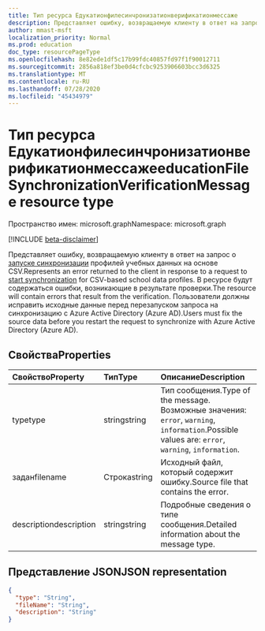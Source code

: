 ```yaml
---
title: Тип ресурса Едукатионфилесинчронизатионверификатионмессаже
description: Представляет ошибку, возвращаемую клиенту в ответ на запрос о запуске синхронизации профилей учебных данных на основе CSV. В ресурсе будут содержаться ошибки, возникающие в результате проверки. Пользователи должны исправить исходные данные перед перезапуском запроса на синхронизацию с Azure Active Directory (Azure AD).
author: mmast-msft
localization_priority: Normal
ms.prod: education
doc_type: resourcePageType
ms.openlocfilehash: 8e82ede1df5c17b99fdc40857fd97f1f90012711
ms.sourcegitcommit: 2856a818ef3be0d4cfcbc9253906603bcc3d6325
ms.translationtype: MT
ms.contentlocale: ru-RU
ms.lasthandoff: 07/28/2020
ms.locfileid: "45434979"
---
```

# <a name="educationfilesynchronizationverificationmessage-resource-type"></a><span data-ttu-id="3b2fd-105">Тип ресурса Едукатионфилесинчронизатионверификатионмессаже</span><span class="sxs-lookup"><span data-stu-id="3b2fd-105">educationFileSynchronizationVerificationMessage resource type</span></span>

<span data-ttu-id="3b2fd-106">Пространство имен: microsoft.graph</span><span class="sxs-lookup"><span data-stu-id="3b2fd-106">Namespace: microsoft.graph</span></span>

[!INCLUDE [beta-disclaimer](../../includes/beta-disclaimer.md)]

<span data-ttu-id="3b2fd-107">Представляет ошибку, возвращаемую клиенту в ответ на запрос о [запуске синхронизации](../api/educationsynchronizationprofile-start.md) профилей учебных данных на основе CSV.</span><span class="sxs-lookup"><span data-stu-id="3b2fd-107">Represents an error returned to the client in response to a request to [start synchronization](../api/educationsynchronizationprofile-start.md) for CSV-based school data profiles.</span></span> <span data-ttu-id="3b2fd-108">В ресурсе будут содержаться ошибки, возникающие в результате проверки.</span><span class="sxs-lookup"><span data-stu-id="3b2fd-108">The resource will contain errors that result from the verification.</span></span> <span data-ttu-id="3b2fd-109">Пользователи должны исправить исходные данные перед перезапуском запроса на синхронизацию с Azure Active Directory (Azure AD).</span><span class="sxs-lookup"><span data-stu-id="3b2fd-109">Users must fix the source data before you restart the request to synchronize with Azure Active Directory (Azure AD).</span></span>

## <a name="properties"></a><span data-ttu-id="3b2fd-110">Свойства</span><span class="sxs-lookup"><span data-stu-id="3b2fd-110">Properties</span></span>

| <span data-ttu-id="3b2fd-111">Свойство</span><span class="sxs-lookup"><span data-stu-id="3b2fd-111">Property</span></span>    | <span data-ttu-id="3b2fd-112">Тип</span><span class="sxs-lookup"><span data-stu-id="3b2fd-112">Type</span></span>   | <span data-ttu-id="3b2fd-113">Описание</span><span class="sxs-lookup"><span data-stu-id="3b2fd-113">Description</span></span>                                                                  |
| :---------- | :----- | :--------------------------------------------------------------------------- |
| <span data-ttu-id="3b2fd-114">type</span><span class="sxs-lookup"><span data-stu-id="3b2fd-114">type</span></span>        | <span data-ttu-id="3b2fd-115">string</span><span class="sxs-lookup"><span data-stu-id="3b2fd-115">string</span></span> | <span data-ttu-id="3b2fd-116">Тип сообщения.</span><span class="sxs-lookup"><span data-stu-id="3b2fd-116">Type of the message.</span></span> <span data-ttu-id="3b2fd-117">Возможные значения: `error`, `warning`, `information`.</span><span class="sxs-lookup"><span data-stu-id="3b2fd-117">Possible values are: `error`, `warning`, `information`.</span></span> |
| <span data-ttu-id="3b2fd-118">задан</span><span class="sxs-lookup"><span data-stu-id="3b2fd-118">filename</span></span>    | <span data-ttu-id="3b2fd-119">Строка</span><span class="sxs-lookup"><span data-stu-id="3b2fd-119">string</span></span> | <span data-ttu-id="3b2fd-120">Исходный файл, который содержит ошибку.</span><span class="sxs-lookup"><span data-stu-id="3b2fd-120">Source file that contains the error.</span></span>                                         |
| <span data-ttu-id="3b2fd-121">description</span><span class="sxs-lookup"><span data-stu-id="3b2fd-121">description</span></span> | <span data-ttu-id="3b2fd-122">string</span><span class="sxs-lookup"><span data-stu-id="3b2fd-122">string</span></span> | <span data-ttu-id="3b2fd-123">Подробные сведения о типе сообщения.</span><span class="sxs-lookup"><span data-stu-id="3b2fd-123">Detailed information about the message type.</span></span>                                 |

## <a name="json-representation"></a><span data-ttu-id="3b2fd-124">Представление JSON</span><span class="sxs-lookup"><span data-stu-id="3b2fd-124">JSON representation</span></span>

<!-- {
  "blockType": "resource",
  "optionalProperties": [

  ],
  "@odata.type": "microsoft.graph.educationFileSynchronizationVerificationMessage"
}-->

```json
{
  "type": "String",
  "fileName": "String",
  "description": "String"
}
```
